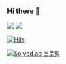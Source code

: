 ### Hi there 👋

 <img src="https://img.shields.io/badge/JavaScript-#F7DF1E?style=flat&logo=JavaScript&logoColor=white"/>
 <img src="https://img.shields.io/badge/Java-3178C6?style=flat&logo=JAVA&logoColor=white"/>

[![Hits](https://hits.seeyoufarm.com/api/count/incr/badge.svg?url=https%3A%2F%2Fgithub.com%2Fdeepblackeyes%2Fhit-counter&count_bg=%2356ACF9&title_bg=%23555555&icon=&icon_color=%23E7E7E7&title=hits&edge_flat=false)](https://hits.seeyoufarm.com)

[![Solved.ac
프로필](http://mazassumnida.wtf/api/generate_badge?boj={deepblackeyes})](https://solved.ac/{deepblackeyes})

<!--
**deepblackeyes/deepblackeyes** is a ✨ _special_ ✨ repository because its `README.md` (this file) appears on your GitHub profile.

Here are some ideas to get you started:

- 🔭 I’m currently working on ...
- 🌱 I’m currently learning ...
- 👯 I’m looking to collaborate on ...
- 🤔 I’m looking for help with ...
- 💬 Ask me about ...
- 📫 How to reach me: ...
- 😄 Pronouns: ...
- ⚡ Fun fact: ...
-->
